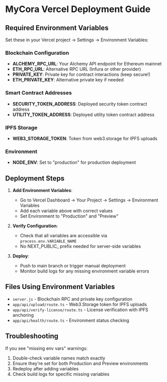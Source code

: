 # MyCora Vercel Deployment Guide

## Required Environment Variables

Set these in your Vercel project → Settings → Environment Variables:

### Blockchain Configuration
- **ALCHEMY_RPC_URL**: Your Alchemy API endpoint for Ethereum mainnet
- **ETH_RPC_URL**: Alternative RPC URL (Infura or other provider)
- **PRIVATE_KEY**: Private key for contract interactions (keep secure!)
- **ETH_PRIVATE_KEY**: Alternative private key if needed

### Smart Contract Addresses
- **SECURITY_TOKEN_ADDRESS**: Deployed security token contract address
- **UTILITY_TOKEN_ADDRESS**: Deployed utility token contract address

### IPFS Storage
- **WEB3_STORAGE_TOKEN**: Token from web3.storage for IPFS uploads

### Environment
- **NODE_ENV**: Set to "production" for production deployment

## Deployment Steps

1. **Add Environment Variables**:
   - Go to Vercel Dashboard → Your Project → Settings → Environment Variables
   - Add each variable above with correct values
   - Set Environment to "Production" and "Preview"

2. **Verify Configuration**:
   - Check that all variables are accessible via `process.env.VARIABLE_NAME`
   - No NEXT_PUBLIC_ prefix needed for server-side variables

3. **Deploy**:
   - Push to main branch or trigger manual deployment
   - Monitor build logs for any missing environment variable errors

## Files Using Environment Variables

- `server.js` - Blockchain RPC and private key configuration
- `app/api/upload/route.ts` - Web3.Storage token for IPFS uploads
- `app/api/verify-license/route.ts` - License verification with IPFS anchoring
- `app/api/health/route.ts` - Environment status checking

## Troubleshooting

If you see "missing env vars" warnings:
1. Double-check variable names match exactly
2. Ensure they're set for both Production and Preview environments
3. Redeploy after adding variables
4. Check build logs for specific missing variables
